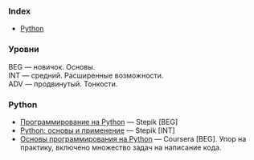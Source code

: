 ### Index

* [Python](#python)  

### Уровни  
BEG — новичок. Основы.  
INT — средний. Расширенные возможности.  
ADV — продвинутый. Тонкости.


### Python

* [Программирование на Python](https://stepik.org/course/67/) — Stepik [BEG]
* [Python: основы и применение](https://stepik.org/course/512/) — Stepik [INT]
* [Основы программирования на Python](https://www.coursera.org/learn/python-osnovy-programmirovaniya) — Coursera [BEG]. Упор на практику, включено множество задач на написание кода.
